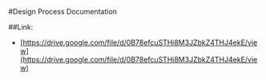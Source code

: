 #Design Process Documentation

##Link: 
- [https://drive.google.com/file/d/0B78efcuSTHi8M3JZbkZ4THJ4ekE/view](https://drive.google.com/file/d/0B78efcuSTHi8M3JZbkZ4THJ4ekE/view)
